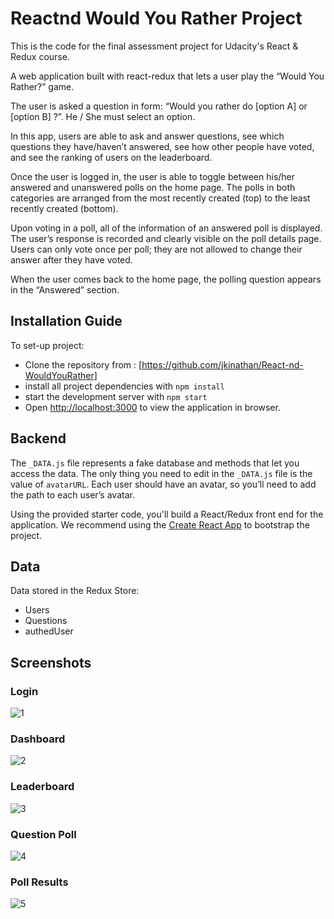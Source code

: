 # Reactnd Would You Rather Project

This is the code for the final assessment project for Udacity's React & Redux course.


A web application built with react-redux that lets a user play the “Would You Rather?” game. 

The user is asked a question in form: “Would you rather do [option A] or [option B] ?”. He / She
must select an option.

In this app, users are able to ask and answer questions, see which questions they have/haven’t answered, see how other people have voted, and see the ranking of users on the leaderboard.

Once the user is logged in, the user is able to toggle between his/her answered and unanswered polls on the home page. The polls in both categories are arranged from the most recently created (top) to the least recently created (bottom).

Upon voting in a poll, all of the information of an answered poll is displayed. The user’s response is recorded and clearly visible on the poll details page. Users can only vote once per poll; they are not allowed to change their answer after they have voted. 

When the user comes back to the home page, the polling question appears in the “Answered” section.
## Installation Guide

To set-up project:
- Clone the repository from : [https://github.com/jkinathan/React-nd-WouldYouRather]
- install all project dependencies with `npm install`
- start the development server with `npm start`
- Open [http://localhost:3000](http://localhost:3000) to view the application in browser.

## Backend

The `_DATA.js` file represents a fake database and methods that let you access the data. The only thing you need to edit in the `_DATA.js` file is the value of `avatarURL`. Each user should have an avatar, so you’ll need to add the path to each user’s avatar.

Using the provided starter code, you'll build a React/Redux front end for the application. We recommend using the [Create React App](https://github.com/facebook/create-react-app) to bootstrap the project.

## Data

Data stored in the Redux Store:

- Users
- Questions
- authedUser

## Screenshots

### Login

![1](https://github.com/jkinathan/React-nd-WouldYouRather/public/images/login1.png)

### Dashboard

![2](https://github.com/jkinathan/React-nd-WouldYouRather/public/images/Dashboard.png)

### Leaderboard

![3](https://github.com/jkinathan/React-nd-WouldYouRather/public/images/Leaderboard.png)

### Question Poll

![4](https://github.com/jkinathan/React-nd-WouldYouRather/public/images/NewPoll.png)

### Poll Results

![5](https://github.com/jkinathan/React-nd-WouldYouRather/public/images/Results.png)
